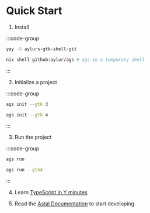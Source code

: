 # Quick Start

1. Install

:::code-group

```sh [<i class="devicon-archlinux-plain"></i> Arch]
yay -S aylurs-gtk-shell-git
```

```sh [<i class="devicon-nixos-plain"></i> NixOS]
nix shell github:aylur/ags # ags in a temporary shell
```

:::

2. Initialize a project

:::code-group

```sh [Gtk3]
ags init --gtk 3
```

```sh [Gtk4]
ags init --gtk 4
```

:::

3. Run the project

:::code-group

```sh [Gtk3]
ags run
```

```sh [Gtk4]
ags run --gtk4
```

:::

4. Learn [TypeScript in Y minutes](https://learnxinyminutes.com/docs/typescript/)

5. Read the [Astal Documentation](https://aylur.github.io/astal/guide/typescript/first-widgets) to start developing
